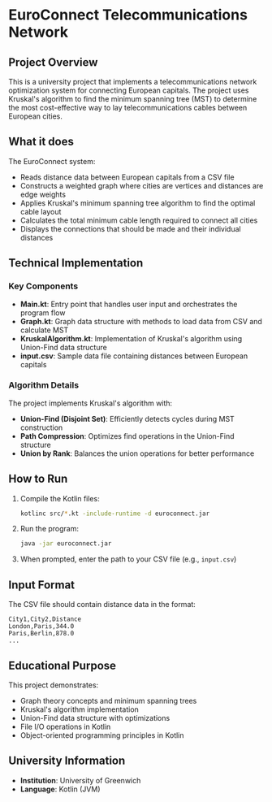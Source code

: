 # EuroConnect Telecommunications Network

## Project Overview

This is a university project that implements a telecommunications network optimization system for connecting European capitals. The project uses Kruskal's algorithm to find the minimum spanning tree (MST) to determine the most cost-effective way to lay telecommunications cables between European cities.

## What it does

The EuroConnect system:
- Reads distance data between European capitals from a CSV file
- Constructs a weighted graph where cities are vertices and distances are edge weights
- Applies Kruskal's minimum spanning tree algorithm to find the optimal cable layout
- Calculates the total minimum cable length required to connect all cities
- Displays the connections that should be made and their individual distances

## Technical Implementation

### Key Components

- **Main.kt**: Entry point that handles user input and orchestrates the program flow
- **Graph.kt**: Graph data structure with methods to load data from CSV and calculate MST
- **KruskalAlgorithm.kt**: Implementation of Kruskal's algorithm using Union-Find data structure
- **input.csv**: Sample data file containing distances between European capitals

### Algorithm Details

The project implements Kruskal's algorithm with:
- **Union-Find (Disjoint Set)**: Efficiently detects cycles during MST construction
- **Path Compression**: Optimizes find operations in the Union-Find structure  
- **Union by Rank**: Balances the union operations for better performance

## How to Run

1. Compile the Kotlin files:
   ```bash
   kotlinc src/*.kt -include-runtime -d euroconnect.jar
   ```

2. Run the program:
   ```bash
   java -jar euroconnect.jar
   ```

3. When prompted, enter the path to your CSV file (e.g., `input.csv`)

## Input Format

The CSV file should contain distance data in the format:
```
City1,City2,Distance
London,Paris,344.0
Paris,Berlin,878.0
...
```

## Educational Purpose

This project demonstrates:
- Graph theory concepts and minimum spanning trees
- Kruskal's algorithm implementation
- Union-Find data structure with optimizations
- File I/O operations in Kotlin
- Object-oriented programming principles in Kotlin

## University Information

- **Institution**: University of Greenwich
- **Language**: Kotlin (JVM)
